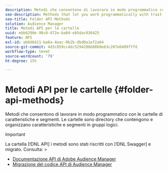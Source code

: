 ```yaml
---
description: Metodi che consentono di lavorare in modo programmatico con le cartelle di caratteristiche e segmenti. Le cartelle sono directory che contengono e organizzano caratteristiche e segmenti in gruppi logici.
seo-description: Methods that let you work programmatically with trait and segment folders. Folders are directories that hold and organize traits and segments in logical groups.
seo-title: Folder API Methods
solution: Audience Manager
title: Metodi API per le cartelle
uuid: ebb6290e-98c0-472e-ba04-eb5dac036425
feature: API
exl-id: ab8d6421-ba6a-4eac-9b2b-dbd0a1ef2a64
source-git-commit: 4d3c859cc4dc5294286680b0e63c287e0409f7fd
workflow-type: tm+mt
source-wordcount: '79'
ht-degree: 15%

---
```


# Metodi API per le cartelle {#folder-api-methods}

Metodi che consentono di lavorare in modo programmatico con le cartelle di caratteristiche e segmenti. Le cartelle sono directory che contengono e organizzano caratteristiche e segmenti in gruppi logici.

<!-- api-folders.xml -->

>[!IMPORTANT]
>
>La cartella [!DNL API] i metodi sono stati riscritti con [!DNL Swagger] e migrato. Consulta:  >
>* [Documentazione API di Adobe Audience Manager](https://bank.demdex.com/portal/swagger/index.html)
>* [Migrazione del codice API di Audience Manager](../../api/api-swagger-migration.md)

